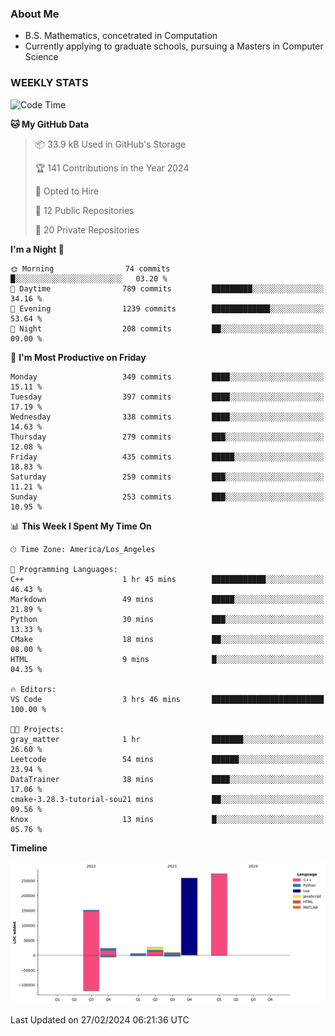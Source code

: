 ### About Me

- B.S. Mathematics, concetrated in Computation
- Currently applying to graduate schools, pursuing a Masters in Computer Science


### WEEKLY STATS
<!--START_SECTION:waka-->
![Code Time](http://img.shields.io/badge/Code%20Time-46%20hrs%2058%20mins-blue)

**🐱 My GitHub Data** 

> 📦 33.9 kB Used in GitHub's Storage 
 > 
> 🏆 141 Contributions in the Year 2024
 > 
> 💼 Opted to Hire
 > 
> 📜 12 Public Repositories 
 > 
> 🔑 20 Private Repositories 
 > 
**I'm a Night 🦉** 

```text
🌞 Morning                74 commits          █░░░░░░░░░░░░░░░░░░░░░░░░   03.20 % 
🌆 Daytime                789 commits         █████████░░░░░░░░░░░░░░░░   34.16 % 
🌃 Evening                1239 commits        █████████████░░░░░░░░░░░░   53.64 % 
🌙 Night                  208 commits         ██░░░░░░░░░░░░░░░░░░░░░░░   09.00 % 
```
📅 **I'm Most Productive on Friday** 

```text
Monday                   349 commits         ████░░░░░░░░░░░░░░░░░░░░░   15.11 % 
Tuesday                  397 commits         ████░░░░░░░░░░░░░░░░░░░░░   17.19 % 
Wednesday                338 commits         ████░░░░░░░░░░░░░░░░░░░░░   14.63 % 
Thursday                 279 commits         ███░░░░░░░░░░░░░░░░░░░░░░   12.08 % 
Friday                   435 commits         █████░░░░░░░░░░░░░░░░░░░░   18.83 % 
Saturday                 259 commits         ███░░░░░░░░░░░░░░░░░░░░░░   11.21 % 
Sunday                   253 commits         ███░░░░░░░░░░░░░░░░░░░░░░   10.95 % 
```


📊 **This Week I Spent My Time On** 

```text
🕑︎ Time Zone: America/Los_Angeles

💬 Programming Languages: 
C++                      1 hr 45 mins        ████████████░░░░░░░░░░░░░   46.43 % 
Markdown                 49 mins             █████░░░░░░░░░░░░░░░░░░░░   21.89 % 
Python                   30 mins             ███░░░░░░░░░░░░░░░░░░░░░░   13.33 % 
CMake                    18 mins             ██░░░░░░░░░░░░░░░░░░░░░░░   08.00 % 
HTML                     9 mins              █░░░░░░░░░░░░░░░░░░░░░░░░   04.35 % 

🔥 Editors: 
VS Code                  3 hrs 46 mins       █████████████████████████   100.00 % 

🐱‍💻 Projects: 
gray_matter              1 hr                ███████░░░░░░░░░░░░░░░░░░   26.60 % 
Leetcode                 54 mins             ██████░░░░░░░░░░░░░░░░░░░   23.94 % 
DataTrainer              38 mins             ████░░░░░░░░░░░░░░░░░░░░░   17.06 % 
cmake-3.28.3-tutorial-sou21 mins             ██░░░░░░░░░░░░░░░░░░░░░░░   09.56 % 
Knox                     13 mins             █░░░░░░░░░░░░░░░░░░░░░░░░   05.76 % 
```

**Timeline**

![Lines of Code chart](https://raw.githubusercontent.com/nickocruzm/nickocruzm/main/assets/bar_graph.png)


 Last Updated on 27/02/2024 06:21:36 UTC
<!--END_SECTION:waka-->
